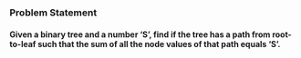 ### Problem Statement
#### Given a binary tree and a number ‘S’, find if the tree has a path from root-to-leaf such that the sum of all the node values of that path equals ‘S’.
